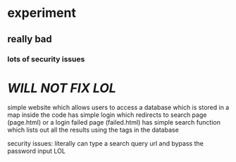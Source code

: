 # experiment
## really bad
### lots of security issues
# *WILL NOT FIX LOL*

simple website which allows users to access a database which is stored in a map inside the code
has simple login which redirects to search page (page.html) or a login failed page (failed.html)
has simple search function which lists out all the results using the tags in the database

security issues:
literally can type a search query url and bypass the password input LOL

